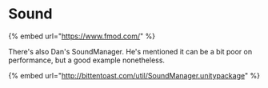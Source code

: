 # Sound

{% embed url="https://www.fmod.com/" %}

There's also Dan's SoundManager. He's mentioned it can be a bit poor on performance, but a good example nonetheless.

{% embed url="http://bittentoast.com/util/SoundManager.unitypackage" %}





